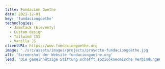 ```yaml
---
title: Fundación Goethe
date: 2021-12-01
key: 'fundaciongoethe'
technologies:
  - Jamstack (Eleventy)
  - Custom design
  - Tailwind CSS
  - Vanilla JS
clientURL: https://www.fundaciongoethe.org
image: './src/assets/images/projects/proyecto-fundaciongoethe.jpg'
alt: 'Screenshot der Website fundaciongoethe.org'
lead: 'Die gemeinnützige Stiftung schafft sozioökonomische Verbindungen zwischen Deutschland und Spanien auf Grundlage von kulturellen Veranstaltungen. Ich arbeite schon seit vielen Jahren mit ihnen zusammen. Wir gestalten die Konzertprogramme und Plakate und pflegen die Website langfristig.'
---
```

